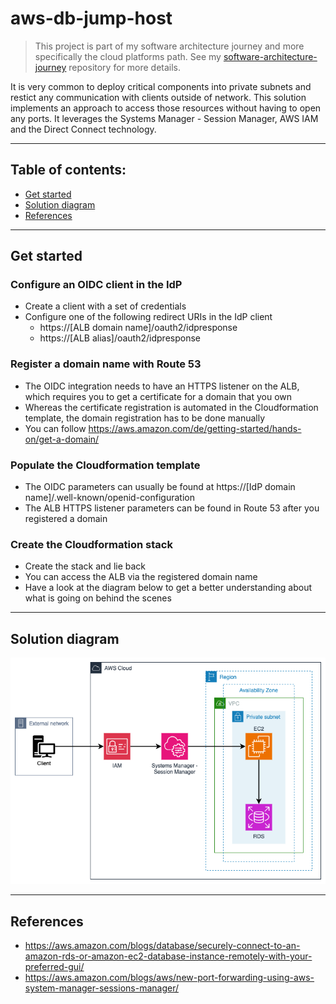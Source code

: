 # aws-db-jump-host

> This project is part of my software architecture journey and more specifically the cloud platforms path. See my [software-architecture-journey](https://github.com/mykingdomforapawn/software-architecture-journey) repository for more details.

It is very common to deploy critical components into private subnets and restict any communication with clients outside of network. This solution implements an approach to access those resources without having to open any ports. It leverages the Systems Manager - Session Manager, AWS IAM and the Direct Connect technology.  

---

## Table of contents:

- [Get started](#get-started)
- [Solution diagram](#solution-diagram)
- [References](#references)

---

## Get started

### Configure an OIDC client in the IdP
- Create a client with a set of credentials
- Configure one of the following redirect URIs in the IdP client
    - https://[ALB domain name]/oauth2/idpresponse
    - https://[ALB alias]/oauth2/idpresponse

### Register a domain name with Route 53
- The OIDC integration needs to have an HTTPS listener on the ALB, which requires you to get a certificate for a domain that you own
- Whereas the certificate registration is automated in the Cloudformation template, the domain registration has to be done manually
- You can follow https://aws.amazon.com/de/getting-started/hands-on/get-a-domain/

### Populate the Cloudformation template
- The OIDC parameters can usually be found at https://[IdP domain name]/.well-known/openid-configuration
- The ALB HTTPS listener parameters can be found in Route 53 after you registered a domain

### Create the Cloudformation stack
- Create the stack and lie back
- You can access the ALB via the registered domain name
- Have a look at the diagram below to get a better understanding about what is going on behind the scenes

---

## Solution diagram
![Diagram](diagram.drawio.png)

---

## References
- https://aws.amazon.com/blogs/database/securely-connect-to-an-amazon-rds-or-amazon-ec2-database-instance-remotely-with-your-preferred-gui/
- https://aws.amazon.com/blogs/aws/new-port-forwarding-using-aws-system-manager-sessions-manager/
